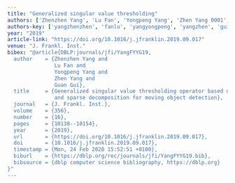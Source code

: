 ```yaml
---
title: "Generalized singular value thresholding"
authors: ['Zhenzhen Yang', 'Lu Fan', 'Yongpeng Yang', 'Zhen Yang 0001', 'Guan Gui']
authors-key: ['yangzhenzhen', 'fanlu', 'yangyongpeng', 'yangzhen', 'guiguan']
year: "2019"
article-link: "https://doi.org/10.1016/j.jfranklin.2019.09.017"
venue: "J. Frankl. Inst."
bibex: "@article{DBLP:journals/jfi/YangFYYG19,
  author    = {Zhenzhen Yang and
               Lu Fan and
               Yongpeng Yang and
               Zhen Yang and
               Guan Gui},
  title     = {Generalized singular value thresholding operator based nonconvex low-rank
               and sparse decomposition for moving object detection},
  journal   = {J. Frankl. Inst.},
  volume    = {356},
  number    = {16},
  pages     = {10138--10154},
  year      = {2019},
  url       = {https://doi.org/10.1016/j.jfranklin.2019.09.017},
  doi       = {10.1016/j.jfranklin.2019.09.017},
  timestamp = {Mon, 24 Feb 2020 15:52:51 +0100},
  biburl    = {https://dblp.org/rec/journals/jfi/YangFYYG19.bib},
  bibsource = {dblp computer science bibliography, https://dblp.org}
}"
---
```

